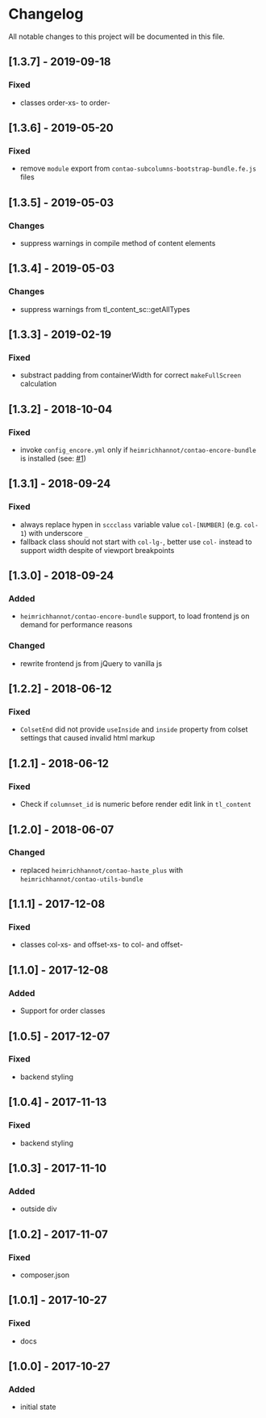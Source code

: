 # Changelog
All notable changes to this project will be documented in this file.

## [1.3.7] - 2019-09-18

### Fixed
- classes order-xs-<digit> to order-<digit>

## [1.3.6] - 2019-05-20

### Fixed
- remove `module` export from `contao-subcolumns-bootstrap-bundle.fe.js` files

## [1.3.5] - 2019-05-03

### Changes
- suppress warnings in compile method of content elements

## [1.3.4] - 2019-05-03

### Changes
- suppress warnings from tl_content_sc::getAllTypes

## [1.3.3] - 2019-02-19

### Fixed
- substract padding from containerWidth for correct `makeFullScreen` calculation

## [1.3.2] - 2018-10-04

### Fixed
- invoke `config_encore.yml` only if `heimrichhannot/contao-encore-bundle` is installed (see: [#1](https://github.com/heimrichhannot/contao-subcolumns-bootstrap-bundle/issues/1)) 

## [1.3.1] - 2018-09-24

### Fixed
- always replace hypen in `sccclass` variable value `col-[NUMBER]` (e.g. `col-1`) with underscore `_`
- fallback class should not start with `col-lg-`, better use `col-` instead to support width despite of viewport breakpoints 

## [1.3.0] - 2018-09-24

### Added
- `heimrichhannot/contao-encore-bundle` support, to load frontend js on demand for performance reasons

### Changed
- rewrite frontend js from jQuery to vanilla js

## [1.2.2] - 2018-06-12

### Fixed
- `ColsetEnd` did not provide `useInside` and `inside` property from colset settings that caused invalid html markup

## [1.2.1] - 2018-06-12

### Fixed
- Check if `columnset_id` is numeric before render edit link in `tl_content` 

## [1.2.0] - 2018-06-07

### Changed
- replaced `heimrichhannot/contao-haste_plus` with `heimrichhannot/contao-utils-bundle`

## [1.1.1] - 2017-12-08

### Fixed
- classes col-xs-<digit> and offset-xs-<digit> to col-<digit> and offset-<digit>

## [1.1.0] - 2017-12-08

### Added
- Support for order classes

## [1.0.5] - 2017-12-07

### Fixed
- backend styling

## [1.0.4] - 2017-11-13

### Fixed
- backend styling

## [1.0.3] - 2017-11-10

### Added
- outside div

## [1.0.2] - 2017-11-07

### Fixed
- composer.json

## [1.0.1] - 2017-10-27

### Fixed
- docs

## [1.0.0] - 2017-10-27

### Added
- initial state

